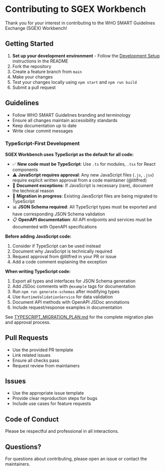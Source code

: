 # Contributing to SGEX Workbench

Thank you for your interest in contributing to the WHO SMART Guidelines Exchange (SGEX) Workbench!

## Getting Started

1. **Set up your development environment** - Follow the [Development Setup](README.md#development-setup) instructions in the README
2. Fork the repository
3. Create a feature branch from `main`
4. Make your changes
5. Test your changes locally using `npm start` and `npm run build`
6. Submit a pull request

## Guidelines

- Follow WHO SMART Guidelines branding and terminology
- Ensure all changes maintain accessibility standards
- Keep documentation up to date
- Write clear commit messages

### TypeScript-First Development

**SGEX Workbench uses TypeScript as the default for all code:**
- ✅ **New code must be TypeScript**: Use `.ts` for modules, `.tsx` for React components
- ⚠️ **JavaScript requires approval**: Any new JavaScript files (`.js`, `.jsx`) require explicit written approval from a code maintainer (@litlfred)
- 📝 **Document exceptions**: If JavaScript is necessary (rare), document the technical reason
- 🔄 **Migration in progress**: Existing JavaScript files are being migrated to TypeScript
- 📊 **JSON Schema required**: All TypeScript types must be exported and have corresponding JSON Schema validation
- 📋 **OpenAPI documentation**: All API endpoints and services must be documented with OpenAPI specifications

**Before adding JavaScript code:**
1. Consider if TypeScript can be used instead
2. Document why JavaScript is technically required
3. Request approval from @litlfred in your PR or issue
4. Add a code comment explaining the exception

**When writing TypeScript code:**
1. Export all types and interfaces for JSON Schema generation
2. Add JSDoc comments with `@example` tags for documentation
3. Run `npm run generate-schemas` after modifying types
4. Use `RuntimeValidationService` for data validation
5. Document API methods with OpenAPI JSDoc annotations
6. Include request/response examples in documentation

See [TYPESCRIPT_MIGRATION_PLAN.md](TYPESCRIPT_MIGRATION_PLAN.md) for the complete migration plan and approval process.

## Pull Requests

- Use the provided PR template
- Link related issues
- Ensure all checks pass
- Request review from maintainers

## Issues

- Use the appropriate issue template
- Provide clear reproduction steps for bugs
- Include use cases for feature requests

## Code of Conduct

Please be respectful and professional in all interactions.

## Questions?

For questions about contributing, please open an issue or contact the maintainers.